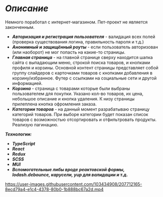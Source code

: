 # ***Описание***
Немного поработал с интернет-магазином. Пет-проект не является законченным.
+ ***Авторизация и регистрация пользователя*** - валидация всех полей (проверка существования логина, правильность пароля и т.д.)
+ ***Анонимный и защищённый роуты*** - если пользователь авторизован (или наоборот) не мог попасть на какие-то страницы.
+ ***Главная страница*** - на главной странице сверху находится шапка сайта с выпадающим меню, строкой поиска товаров, и кнопками профиля и корзины. Основной контент страницы представляет собой группу слайдеров с карточками товаров с кнопками добавления в корзину/избранное. Футер с ссылками на социальные сети и другой информацией.
+ ***Корзина*** - страница с товарами которые были выбраны пользователем для покупки. Указано кол-во товаров, их цена, небольшое описание и кнопка удаления. К низу страницы прилеплена кнопка офромления заказа.
+ ***Категории товаров*** - на данный момент разрабатываю страницу категорий товаров. При выборе категории будет показан список товаров с возможностью отсортировать и отфильтровать продукты. Реализую пагинацию.

***Технологии:***
+ ***TypeScript*** 
+ ***React***
+ ***Redux***
+ ***SCSS***
+ ***MUI***
+ ***Вспомогательные либы вроде реактовской формы, lodash.debounce, карусели, yup для валидации и т.д.***
 


https://user-images.githubusercontent.com/103434908/207712165-8ecd79a4-e1c4-4378-80b0-1b888bc67a2d.mp4

